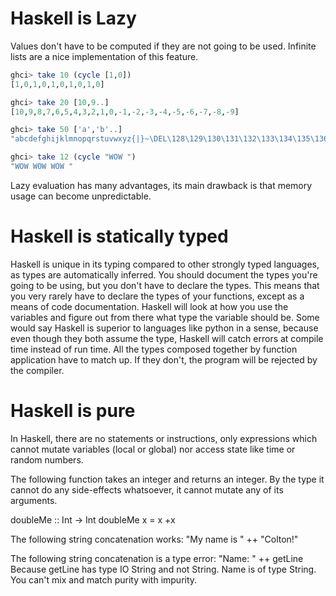# Haskell is Lazy
Values don't have to be computed if they are not going to be used. Infinite lists are a nice implementation of this feature. 

```haskell
ghci> take 10 (cycle [1,0])  
[1,0,1,0,1,0,1,0,1,0]  

ghci> take 20 [10,9..]
[10,9,8,7,6,5,4,3,2,1,0,-1,-2,-3,-4,-5,-6,-7,-8,-9]

ghci> take 50 ['a','b'..]
"abcdefghijklmnopqrstuvwxyz{|}~\DEL\128\129\130\131\132\133\134\135\136\137\138\139\140\141\142\143\144\145\146"

ghci> take 12 (cycle "WOW ")  
"WOW WOW WOW " 
```
Lazy evaluation has many advantages, its main drawback is that memory usage can become unpredictable.


# Haskell is statically typed
Haskell is unique in its typing compared to other strongly typed languages, as types are automatically inferred. 
You should document the types you're going to be using, but you don't have to declare the types.
This means that you very rarely have to declare the types of your functions, except as a means of code documentation. 
Haskell will look at how you use the variables and figure out from there what type the variable should be. Some would say Haskell  is superior to languages like python in a sense, because even though they both assume the type, Haskell will catch errors at compile time instead of run time.  All the types composed together by function application have to match up. If they don't, the program will be rejected by the compiler. 

# Haskell is pure

In Haskell, there are no statements or instructions, only expressions which cannot mutate variables (local or global) nor access state like time or random numbers.


The following function takes an integer and returns an integer. By the type it cannot do any side-effects whatsoever, it cannot mutate any of its arguments.

doubleMe :: Int -> Int
doubleMe x = x +x

The following string concatenation works:
"My name is " ++ "Colton!" 

The following string concatenation is a type error:
"Name: " ++ getLine
Because getLine has type IO String and not String. Name is of type String. You can't mix and match purity with impurity.



